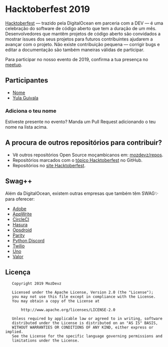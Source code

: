 # Hacktoberfest 2019

[Hacktoberfest](https://hacktoberfest.digitalocean.com) — trazido pela DigitalOcean em parceria com a DEV
 — é uma celebração do software de código aberto que tem a duração de um mês.
Desenvolvedores que mantêm projetos de código aberto são convidados a mostrar issues dos seus projetos para futuros
 contribuintes ajudarem a avançar com o projeto. Não existe contribuição pequena — corrigir bugs e editar a
 documentação são também maneiras válidas de participar.

Para participar no nosso evento de 2019, confirma a tua presença no [meetup](https://www.meetup.com/GDG-Maputo/events/264629648/).


## Participantes
- [Nome](github.com/username)
- [Yula Guivala](github.com/yulaGuival)

### Adiciona o teu nome
Estiveste presente no evento? Manda um Pull Request adicionando o teu nome na lista acima.


## A procura de outros repositórios para contribuir?
- Vê outros repositórios Open Source moçambicanos em: [mozdevz/repos](https://github.com/mozdevz/repos).
- Repositórios marcados com o [tópico Hacktoberfest](https://github.com/topics/hacktoberfest) no GitHub.
- Repositórios no [site Hacktoberfest](https://hacktoberfest.digitalocean.com/#projects).

## Swag++

Além da DigitalOcean, existem outras empresas que também têm SWAG✨ para oferecer:
- [Adobe](https://opensource.adobe.com/squashtoberfest/)
- [AppWrite](https://medium.com/appwrite-io/hacktoberfest-2019-is-almost-here-lets-celebrate-it-together-24b311236dd)
- [CircleCI](https://hacktoberfest.circleci.com/#/)
- [Hasura](https://blog.hasura.io/hasura-joins-hacktoberfest-2019/)
- [Opsdroid](https://medium.com/opsdroid/contributor-sticker-packs-738058ceda59/)
- [Parity](https://www.parity.io/hacktoberfest-2019-parity/)
- [Python Discord](https://www.reddit.com/r/Python/comments/dbj0vh/python_discord_hacktoberfest_2019/)
- [Twilio](https://www.twilio.com/blog/ahoy-hacktoberfest-2019)
- [Uno](https://platform.uno/uno-is-joining-hacktoberfest-2019/)
- [Valor](https://valor-software.com/articles/hacktoberfest-2019-is-coming-and-ngx-bootstrap-strives-for-your-attention.html)


## Licença
       Copyright 2019 MozDevz
    
       Licensed under the Apache License, Version 2.0 (the "License");
       you may not use this file except in compliance with the License.
       You may obtain a copy of the License at
    
           http://www.apache.org/licenses/LICENSE-2.0
    
       Unless required by applicable law or agreed to in writing, software
       distributed under the License is distributed on an "AS IS" BASIS,
       WITHOUT WARRANTIES OR CONDITIONS OF ANY KIND, either express or implied.
       See the License for the specific language governing permissions and
       limitations under the License.
